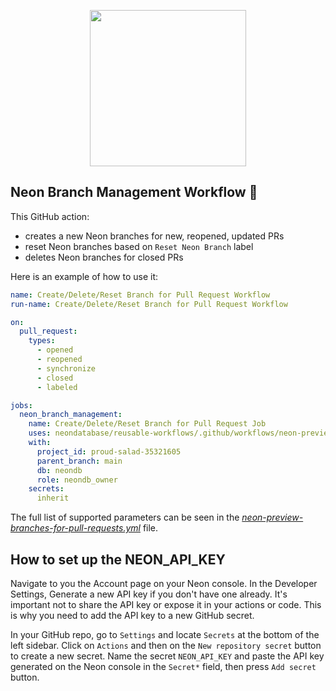 <p align="center">
  <img width="250px" src="https://user-images.githubusercontent.com/13738772/201432652-63a10fc1-a6a5-423f-8ee0-b18a11308077.svg" />
<p align="center">


## Neon Branch Management Workflow 🚀
This GitHub action:
- creates a new Neon branches for new, reopened, updated PRs
- reset Neon branches based on `Reset Neon Branch` label
- deletes Neon branches for closed PRs

Here is an example of how to use it:

```yml
name: Create/Delete/Reset Branch for Pull Request Workflow
run-name: Create/Delete/Reset Branch for Pull Request Workflow

on:
  pull_request:
    types:
      - opened
      - reopened
      - synchronize
      - closed
      - labeled

jobs:
  neon_branch_management:
    name: Create/Delete/Reset Branch for Pull Request Job
    uses: neondatabase/reusable-workflows/.github/workflows/neon-preview-branches-for-pull-requests.yml@main
    with:
      project_id: proud-salad-35321605
      parent_branch: main
      db: neondb
      role: neondb_owner
    secrets:
      inherit
```

The full list of supported parameters can be seen in the [_neon-preview-branches-for-pull-requests.yml_](/.github/workflows/neon-preview-branches-for-pull-requests.yml) file.

## How to set up the NEON_API_KEY
Navigate to you the Account page on your Neon console. In the Developer Settings, Generate a new API key if you don't have one already.
It's important not to share the API key or expose it in your actions or code. This is why you need to add the API key to a new GitHub secret.

In your GitHub repo, go to `Settings` and locate `Secrets` at the bottom of the left sidebar. Click on `Actions` and then on the `New repository secret` button to create a new secret.
Name the secret `NEON_API_KEY` and paste the API key generated on the Neon console in the `Secret*` field, then press `Add secret` button.
